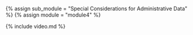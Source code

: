 {% assign sub_module = "Special Considerations for Administrative Data" %}
{% assign module = "module4" %}

{% include video.md %}